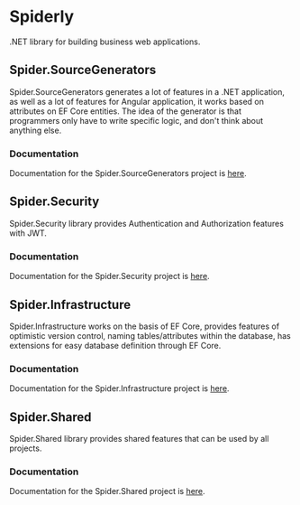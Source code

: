
# Spiderly
.NET library for building business web applications.

## Spider.SourceGenerators
Spider.SourceGenerators generates a lot of features in a .NET application, as well as a lot of features for Angular application, it works based on attributes on EF Core entities. The idea of ​​the generator is that programmers only have to write specific logic, and don't think about anything else.
### Documentation
Documentation for the Spider.SourceGenerators project is [here](https://github.com/filiptrivan/spider-framework/tree/main/Spider.SourceGenerators).

## Spider.Security
Spider.Security library provides Authentication and Authorization features with JWT.
### Documentation 
Documentation for the Spider.Security project is [here](https://github.com/filiptrivan/spider-framework/tree/main/Spider.Security).

## Spider.Infrastructure
Spider.Infrastructure works on the basis of EF Core, provides features of optimistic version control, naming tables/attributes within the database, has extensions for easy database definition through EF Core.
### Documentation 
Documentation for the Spider.Infrastructure project is [here](https://github.com/filiptrivan/spider-framework/tree/main/Spider.Infrastructure).

## Spider.Shared
Spider.Shared library provides shared features that can be used by all projects.
### Documentation 
Documentation for the Spider.Shared project is [here](https://github.com/filiptrivan/spider-framework/tree/main/Spider.Shared).
